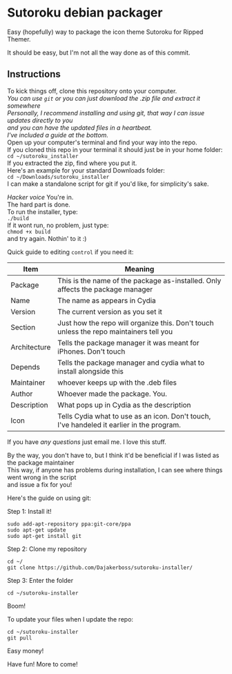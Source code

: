 # Sutoroku debian packager
Easy (hopefully) way to package the icon theme Sutoroku for Ripped Themer.

It should be easy, but I'm not all the way done as of this commit.

## Instructions
To kick things off, clone this repository onto your computer.  
*You can use `git` or you can just download the .zip file and extract it somewhere*  
*Personally, I recommend installing and using git, that way I can issue updates directly to you*  
*and you can have the updated files in a heartbeat.*  
*I've included a guide at the bottom.*  
Open up your computer's terminal and find your way into the repo.  
If you cloned this repo in your terminal it should just be in your home folder:  
`cd ~/sutoroku_installer`  
If you extracted the zip, find where you put it.  
Here's an example for your standard Downloads folder:  
`cd ~/Downloads/sutoroku_installer`  
I can make a standalone script for git if you'd like, for simplicity's sake.

*Hacker voice* You're in.  
The hard part is done.  
To run the installer, type:  
`./build`  
If it wont run, no problem, just type:  
`chmod +x build`  
and try again. Nothin' to it :)  

Quick guide to editing `control` if you need it:

Item | Meaning
--- | ---
Package | This is the name of the package as-installed. Only affects the package manager
Name | The name as appears in Cydia
Version | The current version as you set it
Section | Just how the repo will organize this. Don't touch unless the repo maintainers tell you
Architecture | Tells the package manager it was meant for iPhones. Don't touch
Depends | Tells the package manager and cydia what to install alongside this
Maintainer | whoever keeps up with the .deb files
Author | Whoever made the package. You.
Description | What pops up in Cydia as the description
Icon | Tells Cydia what to use as an icon. Don't touch, I've handeled it earlier in the program.

If you have *any questions* just email me. I love this stuff.

By the way, you don't have to, but I think it'd be beneficial if I was listed as the package maintainer  
This way, if anyone has problems during installation, I can see where things went wrong in the script  
and issue a fix for you!

Here's the guide on using git:

Step 1: Install it!
```
sudo add-apt-repository ppa:git-core/ppa
sudo apt-get update
sudo apt-get install git
```

Step 2: Clone my repository
```
cd ~/
git clone https://github.com/Dajakerboss/sutoroku-installer/
```

Step 3: Enter the folder
```
cd ~/sutoroku-installer
```

Boom!

To update your files when I update the repo:
```
cd ~/sutoroku-installer
git pull
```

Easy money!

Have fun! More to come!
